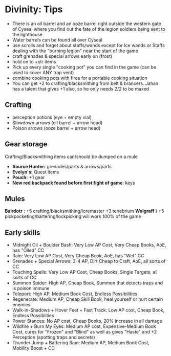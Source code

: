 # Divinity: Tips

- There is an oil barrel and an ooze barrel right outside the western gate of Cyseal where you find out the fate of the legion soldiers being sent to the lighthouse
- Water barrels can be found all over Cyseal
- use scrolls and forget about staffs/wands except for Ice wands or Staffs dealing with the "burning legion" near the start of the game
- craft grenades & special arrows early on (frost)
- hold on to +str items
- Pick up every single "cooking pot" you can find in the game (can be used to cover ANY trap vent)
- combine cooking pots with fires for a portable cooking situation
- You can get +2 to crafting/blacksmithing from belt & brancers. Jahan has a talent that gives +1 also, so he only needs 2/2 to be maxed

## Crafting

- perception potions (eye + empty vial)
- Slowdown arrows (oil barrel + arrow head)
- Poison arrows (ooze barrel + arrow head)

## Gear storage

Crafting/Blacksmithing items can/should be dumped on a mule

- **Source Hunter:** grenades/parts & arrows/parts
- **Evelyn's:** Quest items
- **Pouch:** +1 gear
- **New red backpack found before first fight of game**: keys

## Mules

**Bairdotr** : +5 crafting/blacksmithing/loremaster +3 tenebrium **Wolgraff** ) +5 pickpocketing/bartering/lockpicking will work 100% of the game

## Early skills

- Midnight Oil + Boulder Bash: Very Low AP Cost, Very Cheap Books, AoE, has "Oiled" CC
- Rain: Very Low AP Cost, Very Cheap Book, AoE, has "Wet" CC
- Grenades + Special Arrows: 3-4 AP, Dirt Cheap to Craft, AoE, all sorts of CC
- Touching Spells: Very Low AP Cost, Cheap Books, Single Targets, all sorts of CC
- Summon Spider: High AP, Cheap Book, Summon that detects traps and is poison immune
- Teleport: High AP, Medium Book Cost, Endless Possibilities
- Regenerate: Medium AP, Cheap Skill Book, heal yourself or hurt certain enemies
- Walk-in-Shadows + Hover Feet + Fast Track: Low AP cost, Cheap Book, Endless Possiblities
- Power Stances: No AP cost, Cheap Books, 20% increase in all damage
- Wildfire + Burn My Eyes: Medium AP cost, Expensive-Medium Book Cost, cures for "Frozen" and "Blind" as well as gives "Haste" and +2 Perception (spotting traps and secrets)
- Thunder Jump + Battering Ram: Medium AP, Medium Book Cost, Mobility Boost + CC
